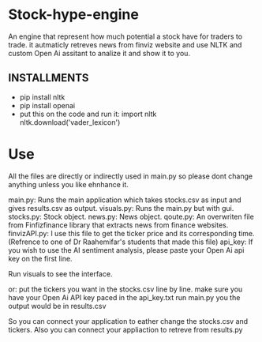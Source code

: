 # Stock-hype-engine

An engine that represent how much potential a stock have for traders to trade.
it autmaticly retreves news from finviz website and use NLTK and custom Open Ai assitant to analize it and show it to you.

## INSTALLMENTS

- pip install nltk
- pip install openai
- put this on the code and run it:
  import nltk
  nltk.download('vader_lexicon')

# Use
All the files are directly or indirectly used in main.py so please dont change anything unless you like ehnhance it. 

main.py: Runs the main application which takes stocks.csv as input and gives results.csv as output.
visuals.py: Runs the main.py but with gui.
stocks.py: Stock object.
news.py: News object.
qoute.py: An overwriten file from Finfizfinance library that extracts news from finance websites. 
finvizAPI.py: I use this file to get the ticker price and its corresponding time. (Refrence to one of Dr Raahemifar's students that made this file) 
api_key: If you wish to use the AI sentiment analysis, please paste your Open Ai api key on the first line. 



Run visuals to see the interface.

or:
put the tickers you want in the stocks.csv line by line.
make sure you have your Open Ai API key paced in the api_key.txt
run main.py
you the output would be in results.csv

So you can connect your application to eather change the stocks.csv and tickers.
Also you can connect your appliaction to retreve from results.py
